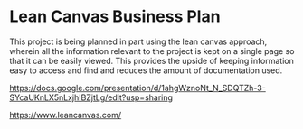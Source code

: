 # Lean Canvas Business Plan

This project is being planned in part using the lean canvas approach, wherein all the information relevant to the project is kept on a single page so that it can be easily viewed. This provides the upside of keeping information easy to access and find and reduces the amount of documentation used.

https://docs.google.com/presentation/d/1ahgWznoNt_N_SDQTZh-3-SYcaUKnLX5nLxjhIBZjtLg/edit?usp=sharing

https://www.leancanvas.com/

